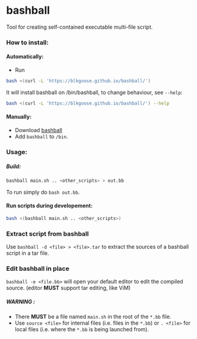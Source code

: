 # bashball
Tool for creating self-contained executable multi-file script.

### How to install:
#### Automatically:
+ Run
```bash
bash <(curl -L 'https://blkgoose.github.io/bashball/')
```
It will install bashball on /bin/bashball, to change behaviour, see `--help`:
```bash
bash <(curl -L 'https://blkgoose.github.io/bashball/') --help
```

#### Manually:
+ Download [bashball](https://github.com/blkgoose/bashball/releases/latest/download/bashball)
+ Add `bashball` to `/bin`.

### Usage:
##### Build:
```bash
bashball main.sh .. <other_scripts> > out.bb
```

To run simply do `bash out.bb`.

#### Run scripts during developement:
```bash
bash <(bashball main.sh .. <other_scripts>)
```

### Extract script from bashball
Use `bashball -d <file> > <file>.tar` to extract the sources of a bashball script in a tar file.

### Edit bashball in place
`bashball -e <file.bb>` will open your default editor to edit the compiled source. (editor __MUST__ support tar editing, like ViM)

##### WARNING :
+  There __MUST__ be a file named `main.sh` in the root of the `*.bb` file.
+  Use `source <file>` for internal files (i.e. files in the `*.bb`) or `. <file>` for local files (i.e. where the `*.bb` is being launched from).
